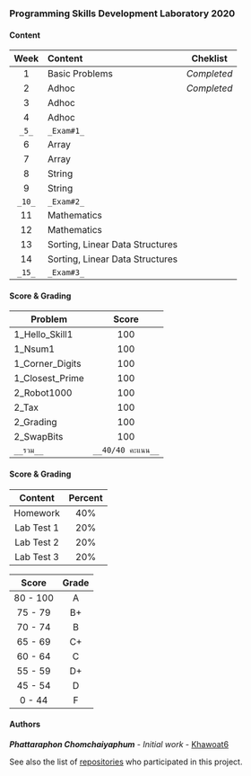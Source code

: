 ### **Programming Skills Development Laboratory 2020**

#### **Content**

| **Week**  | **Content** | **Cheklist** |
| :-------------: | :------------- | :-------------: |
| 1  |  Basic Problems | _Completed_ |
| 2  |  Adhoc | _Completed_ |
| 3  |  Adhoc |
| 4  |  Adhoc |
| `_5_`  |  `_Exam#1_` |
| 6  |  Array |
| 7  |  Array |
| 8  |  String |
| 9  |  String |
| `_10_`  | `_Exam#2_` |
| 11  |  Mathematics |
| 12  |  Mathematics |
| 13  |  Sorting, Linear Data Structures |
| 14  |  Sorting, Linear Data Structures |
| `_15_`  | `_Exam#3_` |

#### **Score & Grading**

| Problem  | Score |
| ------------- | :-------------: |
| 1_Hello_Skill1  |  100 |
| 1_Nsum1  |  100 |
| 1_Corner_Digits  |  100  |
| 1_Closest_Prime  |  100 |
| 2_Robot1000  |  100 |
| 2_Tax  |  100 |
| 2_Grading  |  100 |
| 2_SwapBits  |  100 |
| `__รวม__`  |  `__40/40 คะแนน__` |

#### Score & Grading
| **Content**  | **Percent** |
| :-------------: | :-------------: |
| Homework | 40% |
| Lab Test 1 | 20% |
| Lab Test 2 | 20% |
| Lab Test 3 | 20% |

| **Score**  | **Grade** |
| :-------------: | :-------------: |
| 80 - 100  |  A |
| 75 - 79  | B+ |
| 70 - 74  | B |
| 65 - 69  | C+ |
| 60 - 64  | C |
| 55 - 59  | D+ |
| 45 - 54  | D |
| 0 - 44  | F |


#### Authors

**_Phattaraphon Chomchaiyaphum_** - *Initial work* - [Khawoat6](https://github.com/Khawoat6/)

See also the list of [repositories](https://github.com/Khawoat6?tab=repositories) who participated in this project.
